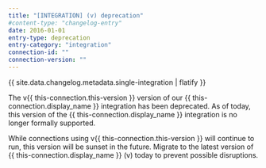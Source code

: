 ```yaml
---
title: "[INTEGRATION] (v) deprecation"
#content-type: "changelog-entry"
date: 2016-01-01
entry-type: deprecation
entry-category: "integration"
connection-id: ""
connection-version: ""
---
```


{{ site.data.changelog.metadata.single-integration | flatify }}

The v{{ this-connection.this-version }} version of our {{ this-connection.display_name }} integration has been deprecated. As of today, this version of the {{ this-connection.display_name }} integration is no longer formally supported.

While connections using v{{ this-connection.this-version }} will continue to run, this version will be sunset in the future. Migrate to the latest version of {{ this-connection.display_name }} (v) today to prevent possible disruptions.